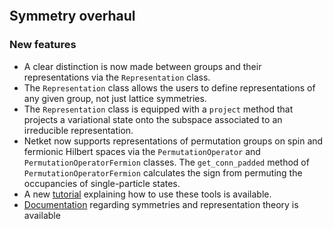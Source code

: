 ```{include} ../CHANGELOG.md
```
## Symmetry overhaul
### New features
* A clear distinction is now made between groups and their representations via the  `Representation` class. 
* The `Representation` class allows the users to define representations of any given group, not just lattice symmetries. 
* The `Representation` class is equipped with a `project` method that projects a variational state onto the subspace associated to an irreducible representation. 
* Netket now supports representations of permutation groups on spin and fermionic Hilbert spaces via the `PermutationOperator` and `PermutationOperatorFermion` classes. The `get_conn_padded` method of `PermutationOperatorFermion` calculates the sign from permuting the occupancies of single-particle states. 
* A new [tutorial](../docs/tutorials/symmetry_tutorial.ipynb) explaining how to use these tools is available. 
* [Documentation](../docs/advanced/symmetry.md) regarding symmetries and representation theory is available